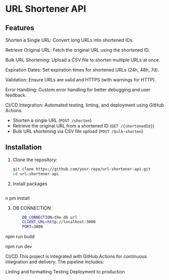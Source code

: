 # URL Shortener API

## Features
Shorten a Single URL: Convert long URLs into shortened IDs.

Retrieve Original URL: Fetch the original URL using the shortened ID.

Bulk URL Shortening: Upload a CSV file to shorten multiple URLs at once.

Expiration Dates: Set expiration times for shortened URLs (24h, 48h, 7d).

Validation: Ensure URLs are valid and HTTPS (with warnings for HTTP).

Error Handling: Custom error handling for better debugging and user feedback.

CI/CD Integration: Automated testing, linting, and deployment using GitHub Actions.

- Shorten a single URL (`POST /shorten`)
- Retrieve the original URL from a shortened ID (`GET /{shortenedId}`)
- Bulk URL shortening via CSV file upload (`POST /bulk-shorten`)

## Installation

1. Clone the repository:
   ```bash
   git clone https://github.com/your-repo/url-shortener-api.git
   cd url-shortener-api

2. Install packages 
    ```bash
n   pm install

3. DB CONNECTION
    ```bash
        DB_CONNECTION=the db url
        CLIENT_URL=http://localhost:3000
        PORT=3000


npm run build 

npm run dev


CI/CD
This project is integrated with GitHub Actions for continuous integration and delivery. The pipeline includes:

Linting and formatting
Testing
Deployment to production 